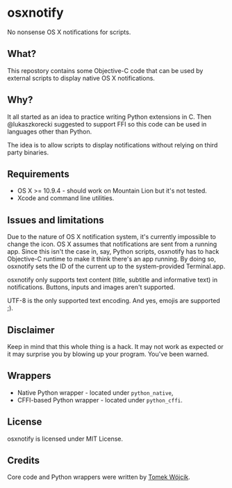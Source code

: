# osxnotify

No nonsense OS X notifications for scripts.

## What?

This repostory contains some Objective-C code that can be used by external
scripts to display native OS X notifications.

## Why?

It all started as an idea to practice writing Python extensions in C. Then
@lukaszkorecki suggested to support FFI so this code can be used in languages
other than Python.

The idea is to allow scripts to display notifications without relying on
third party binaries.

## Requirements

* OS X >= 10.9.4 - should work on Mountain Lion but it's not tested.
* Xcode and command line utilities.

## Issues and limitations

Due to the nature of OS X notification system, it's currently impossible to
change the icon. OS X assumes that notifications are sent from a running app.
Since this isn't the case in, say, Python scripts, osxnotify has to hack
Objective-C runtime to make it think there's an app running. By doing so,
osxnotify sets the ID of the current up to the system-provided Terminal.app.

osxnotify only supports text content (title, subtitle and informative text) in
notifications. Buttons, inputs and images aren't supported.

UTF-8 is the only supported text encoding. And yes, emojis are supported ;).

## Disclaimer

Keep in mind that this whole thing is a hack. It may not work as expected or it
may surprise you by blowing up your program. You've been warned.

## Wrappers

* Native Python wrapper - located under `python_native`,
* CFFI-based Python wrapper - located under `python_cffi`.

## License

osxnotify is licensed under MIT License.

## Credits

Core code and Python wrappers were written by [Tomek Wójcik](http://www.tomekwojcik.com/).
